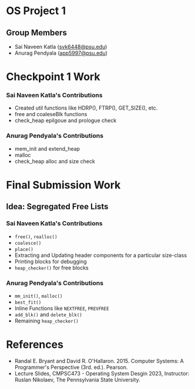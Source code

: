 # OS Project 1

## Group Members
* Sai Naveen Katla (svk6448@psu.edu)
* Anurag Pendyala (app5997@psu.edu)

# Checkpoint 1 Work

### Sai Naveen Katla's Contributions

* Created util functions like HDRP(), FTRP(), GET_SIZE(), etc.
* free and coaleseBlk functions
* check_heap epilgoue and prologue check

### Anurag Pendyala's Contributions
* mem_init and extend_heap
* malloc
* check_heap alloc and size check

# Final Submission Work

## Idea: Segregated Free Lists
### Sai Naveen Katla's Contributions
- `free()`, `realloc()`
- `coalesce()`
- `place()`
- Extracting and Updating header components for a particular size-class
- Printing blocks for debugging
- `heap_checker()` for free blocks

### Anurag Pendyala's Contributions
- `mm_init()`, `malloc()`
- `best_fit()`
- Inline Functions like `NEXTFREE`, `PREVFREE`
- `add_blk()` and `delete_blk()`
- Remaining `heap_checker()`

# References
- Randal E. Bryant and David R. O'Hallaron. 2015. Computer Systems: A Programmer's Perspective (3rd. ed.). Pearson.
- Lecture Slides, CMPSC473 - Operating System Desgin 2023, Instructor: Ruslan Nikolaev, The Pennsylvania State University.